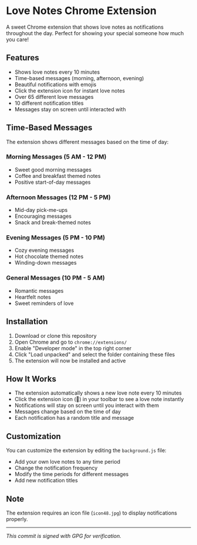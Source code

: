 # Love Notes Chrome Extension

A sweet Chrome extension that shows love notes as notifications throughout the day. Perfect for showing your special someone how much you care!

## Features

- Shows love notes every 10 minutes
- Time-based messages (morning, afternoon, evening)
- Beautiful notifications with emojis
- Click the extension icon for instant love notes
- Over 65 different love messages
- 10 different notification titles
- Messages stay on screen until interacted with

## Time-Based Messages

The extension shows different messages based on the time of day:

### Morning Messages (5 AM - 12 PM)
- Sweet good morning messages
- Coffee and breakfast themed notes
- Positive start-of-day messages

### Afternoon Messages (12 PM - 5 PM)
- Mid-day pick-me-ups
- Encouraging messages
- Snack and break-themed notes

### Evening Messages (5 PM - 10 PM)
- Cozy evening messages
- Hot chocolate themed notes
- Winding-down messages

### General Messages (10 PM - 5 AM)
- Romantic messages
- Heartfelt notes
- Sweet reminders of love

## Installation

1. Download or clone this repository
2. Open Chrome and go to `chrome://extensions/`
3. Enable "Developer mode" in the top right corner
4. Click "Load unpacked" and select the folder containing these files
5. The extension will now be installed and active

## How It Works

- The extension automatically shows a new love note every 10 minutes
- Click the extension icon (💝) in your toolbar to see a love note instantly
- Notifications will stay on screen until you interact with them
- Messages change based on the time of day
- Each notification has a random title and message

## Customization

You can customize the extension by editing the `background.js` file:
- Add your own love notes to any time period
- Change the notification frequency
- Modify the time periods for different messages
- Add new notification titles

## Note

The extension requires an icon file (`icon48.jpg`) to display notifications properly.

---
*This commit is signed with GPG for verification.*
